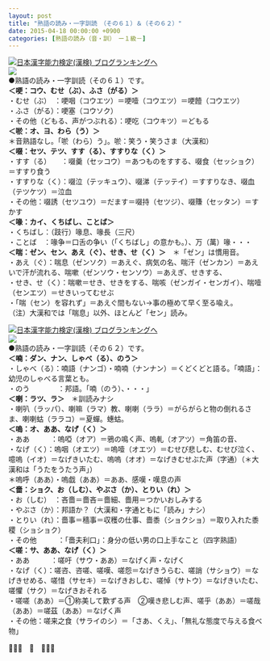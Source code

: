```yaml
---
layout: post
title: "熟語の読み・一字訓読　（その６１）＆（その６２）"
date: 2015-04-18 00:00:00 +0900
categories: [熟語の読み（音・訓）　ー１級－]
---
```


[![](/syuusyuu9701/assets/images/熟語の読み・一字訓読-（その６１）＆（その６２）-br_c_3028_1.gif)](http://blog.with2.net/link.php?1659096:3028 "日本漢字能力検定(漢検) ブログランキングへ")[日本漢字能力検定(漢検) ブログランキングへ](http://blog.with2.net/link.php?1659096:3028)  
![](/syuusyuu9701/assets/images/熟語の読み・一字訓読-（その６１）＆（その６２）-e4293272c7e7f3b17669fd4295f11d7e.png)  
●熟語の読み・一字訓読（その６１）です。  
**＜哽：コウ、むせ（ぶ）、ふさ（がる）＞**  
・むせ（ぶ）　：哽咽（コウエツ）＝哽噎（コウエツ）＝哽饐（コウエツ）  
・ふさ（がる）：哽塞（コウソク）  
・その他（どもる、声がつぶれる）：哽吃（コウキツ）＝どもる  
**＜唹：オ、ヨ、わら（う）＞**  
＊音熟語なし。「唹（わら）う」。唹：笑う・笑うさま（大漢和）  
**＜啜：セツ、テツ、すす（る）、すすりな（く）＞**  
・すす（る）　　：啜羹（セッコウ）＝あつものをすする、啜食（セッショク）＝すすり食う  
・すすりな（く）：啜泣（テッキュウ）、啜涕（テッテイ）＝すすりなき、啜血（テツケツ）＝泣血  
・その他：啜誘（セツユウ）＝だます＝啜持（セツジ）、啜賺（セッタン）＝すかす  
**＜喙：カイ、くちばし、ことば＞**  
・くちばし：（跂行）喙息、喙長（三尺）  
・ことば　：喙争＝口舌の争い（「くちばし」の意かも。）、万（萬）喙・・・  
**＜喘：ゼン、セン、あえ（ぐ）、せき、せ（く）＞**　＊「ゼン」は慣用音。　  
・あえ（ぐ）：喘息（ゼンソク）＝あえぐ、病気の名、喘汗（ゼンカン）＝あえいで汗が流れる、喘嗽（ゼンソウ・センソウ）＝あえぎ、せきする、  
・せき、せ（く）：喘嗽＝せき、せきをする、喘咳（ゼンガイ・センガイ）、喘噎（センエツ）＝せきいってむせぶ  
・「喘（セン）を容れず」＝あえぐ間もない→事の極めて早く至る喩え。  
（注）大漢和では「喘息」以外、ほとんど「セン」読み。  
  
[![](/syuusyuu9701/assets/images/熟語の読み・一字訓読-（その６１）＆（その６２）-br_c_3028_1.gif)](http://blog.with2.net/link.php?1659096:3028 "日本漢字能力検定(漢検) ブログランキングへ")[日本漢字能力検定(漢検) ブログランキングへ](http://blog.with2.net/link.php?1659096:3028)  
![](/syuusyuu9701/assets/images/熟語の読み・一字訓読-（その６１）＆（その６２）-699b070db29eac76e2db8d6d796e2c49.png)  
●熟語の読み・一字訓読（その６２）です。  
**＜喃：ダン、ナン、しゃべ（る）、のう＞**  
・しゃべ（る）：喃語（ナンゴ）・喃喃（ナンナン）＝くどくどと語る。「喃語」：幼児のしゃべる言葉とも。  
・のう　　　　：邦語。「喃（のう）、・・・」  
**＜喇：ラツ、ラ＞**　＊訓読みナシ  
・喇叭（ラッパ）、喇嘛（ラマ）教、喇喇（ララ）＝がらがらと物の倒れるさま、喇喇蛄（ララコ）＝夏蟬。蟪蛄。  
**＜嗚：オ、ああ、なげ（く）＞**  
・ああ　　　：嗚啞（オア）＝鴉の鳴く声、嗚軋（オアツ）＝角笛の音、  
・なげ（く）：嗚咽（オエツ）＝嗚噎（オエツ）＝むせび悲しむ、むせび泣く、噫嗚（イオ）＝なげきいたむ、嗚嗚（オオ）＝なげきむせぶた声（字通）（＊大漢和は「うたをうたう声」）  
＊嗚呼（ああ）・嗚戯（ああ）＝ああ、感嘆・嘆息の声  
**＜嗇：ショク、お（しむ）、やぶさ（か）、とりい（れ）＞**  
・お（しむ）　：吝嗇＝嗇吝＝嗇細、嗇用＝つかいおしみする  
・やぶさ（か）：邦語か？（大漢和・字通ともに「読み」ナシ）  
・とりい（れ）：嗇事＝穡事＝収穫の仕事、嗇黍（ショクショ）＝取り入れた黍稷（ショショク）  
・その他　　　：「嗇夫利口」：身分の低い男の口上手なこと（四字熟語）  
**＜嗟：サ、ああ、なげ（く）＞**  
・ああ　　　：嗟吁（サウ・ああ）＝なげく声・なげく  
・なげ（く）：嗟咨、咨嗟、嗟嘆、嗟怨＝なげきうらむ、嗟誚（サショウ）＝なげきせめる、嗟惜（サセキ）＝なげきおしむ、嗟悼（サトウ）＝なげきいたむ、嗟懼（サク）＝なげきおそれる  
・嗟嗟（ああ）＝①称美して歎ずる声　②嘆き悲しむ声、嗟乎（ああ）＝嗟哉（ああ）＝嗟茲（ああ）＝なげく声  
・その他：嗟来之食（サライのシ）＝「さあ、くえ」、「無礼な態度で与える食べ物」  
  
👋👋👋　🐑　👋👋👋  